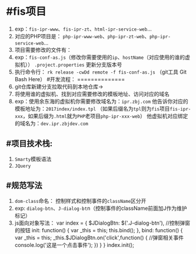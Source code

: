 #fis项目
===========
1.   exp：`fis-ipr-www`、`fis-ipr-zt`、`html-ipr-service-web`...
2.   对应的PHP项目是： `php-ipr-www-web`、`php-ipr-zt-web`、`php-ipr-service-web`...
3.   项目需要修改的文件有：
4.   exp：`fis-conf-as.js`（修改你需要使用的`ip`、`hostName`（对应使用的谁的虚拟机））
     `.project.properties` 更新分支版本号
5.   执行命令行： `rk release -cwDd remote -f fis-conf-as.js` （git工具 Git Bash Here）
#开发流程：
==============
1.   git仓库新建分支拉取代码到本地仓库->
2.   将使用谁的虚拟机、找到对应需要修改的模板地址、访问对应的域名
3.   exp：使用余东海的虚拟机你需要修改域名为：`ipr.zbj.com` 
      他告诉你对应的模板地址为：`2017index/index.tpl` （如果后缀名为`tpl`则为`fis`项目`fis-ipr-xxx`，如果后缀为`.html`就为`PHP`老项目`php-ipr-xxx-web`）
      他虚拟机对应绑定的域名为：`dev.ipr.zbjdev.com` 

#项目技术栈:
--------------
1.   `Smarty`模板语法
2.   `JQuery`

#规范写法
----------
1.   `dom-class`命名： 控制样式和控制事件的`className`区分开
2.   exp: `dialog-btn`、`J-dialog-bt`n（控制事件的className前面加J作为维护标记）
3.   js面向对象写法：
     var index = {
          $JDialogBtn: $('.J-dialog-btn'), //控制弹窗的按钮
          init: function() {
               var _this = this;
               this.bind();
          },
          bind: function() {
               var _this = this;
               _this.$JDialogBtn.on('click',function() { //弹窗相关事件
                    console.log('这是一个点击事件');
               })
          }
     }
     index.init();
